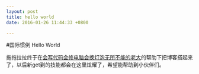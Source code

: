 ```yaml
---
layout:	post
title: hello world
date: 2016-01-26 11:44:33 +0800

---
```


#国际惯例 Hello World

拖拖拉拉终于在[会写代码会修电脑会换灯泡无所不能的老大][id]的帮助下把博客搭起来了，以后新get到的技能都会在这里炫耀了，希望能帮助到小伙伴们。

[id]: http://www.gfzj.us/




